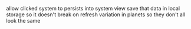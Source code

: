 allow clicked system to persists into system view
save that data in local storage so it doesn't break on refresh
variation in planets so they don't all look the same
